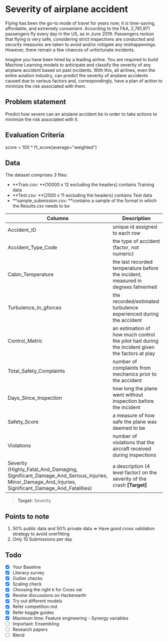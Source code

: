 # Severity of airplane accident
Flying has been the go-to mode of travel for years now; it is time-saving, affordable, and extremely convenient. According to the FAA, 2,781,971 passengers fly every day in the US, as in June 2019. Passengers reckon that flying is very safe, considering strict inspections are conducted and security measures are taken to avoid and/or mitigate any mishappenings. However, there remain a few chances of unfortunate incidents.

Imagine you have been hired by a leading airline. You are required to build Machine Learning models to anticipate and classify the severity of any airplane accident based on past incidents. With this, all airlines, even the entire aviation industry, can predict the severity of airplane accidents caused due to various factors and, correspondingly, have a plan of action to minimize the risk associated with them.



## Problem statement

Predict how severe can an airplane accident be in order to take actions to minimize the risk associated with it.



## Evaluation Criteria

score = 100 * f1_score(average="weighted")



## Data

The dataset comprises 3 files: 

- **Train.csv: **[10000 x 12 excluding the headers] contains Training data
- **Test.csv: **[2500 x 11 excluding the headers] contains Test data
- **sample_submission.csv: **contains a sample of the format in which the Results.csv needs to be

| **Columns**                                                  | **Description**                                              |
| ------------------------------------------------------------ | ------------------------------------------------------------ |
| Accident_ID                                                  | unique id assigned to each row                               |
| Accident_Type_Code                                           | the type of accident (factor, not numeric)                   |
| Cabin_Temperature                                            | the last recorded temperature before the incident, measured in degrees fahrenheit |
| Turbulence_In_gforces                                        | the recorded/estimated turbulence experienced during the accident |
| Control_Metric                                               | an estimation of how much control the pilot had during the incident given the factors at play |
| Total_Safety_Complaints                                      | number of complaints from mechanics prior to the accident    |
| Days_Since_Inspection                                        | how long the plane went without inspection before the incident |
| Safety_Score                                                 | a measure of how safe the plane was deemed to be             |
| Violations                                                   | number of violations that the aircraft received during inspections |
| Severity<br />(Highly_Fatal_And_Damaging,<br />Significant_Damage_And_Serious_Injuries,<br />Minor_Damage_And_Injuries,<br />Significant_Damage_And_Fatalities) | a description (4 level factor) on the severity of the crash **[Target]** |

>  **Target:** Severity

## Points to note

1. 50% public data and 50% private data => Have good cross validation strategy  to avoid overfitting
2. Only 10 Submissions per day



## Todo

- [x] Your Baseline
- [x] Literacy survey
- [x] Outlier checks
- [x] Scaling check
- [x] Choosing the right k for Cross val
- [x] Reveiw discussions on Hackerearth
- [x] Try out different models
- [x] Refer competition.md
- [x] Refer kaggle guides
- [x] Maximum time: Feature engineering  - Synergy variables
- [ ] Important: Ensembling
- [ ] Research papers
- [ ] Blend